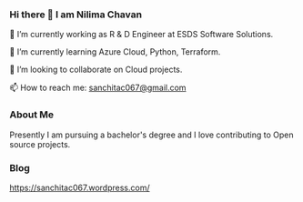 ### Hi there 👋 I am Nilima Chavan

 🔭 I’m currently working as R & D Engineer at ESDS Software Solutions.
 
 🌱 I’m currently learning Azure Cloud, Python, Terraform.  
 
 👯 I’m looking to collaborate on Cloud projects.     
 
 📫 How to reach me: sanchitac067@gmail.com

<!--
**NilimaC04/NilimaC04** is a ✨ _special_ ✨ repository because its `README.md` (this file) appears on your GitHub profile.

Here are some ideas to get you started:

-
- 
- 
- 🤔 I’m looking for help with ...
- 💬 Ask me about ...
- 
- 😄 Pronouns: ...
- ⚡ Fun fact: ...
-->

### About Me
Presently I am pursuing a bachelor's degree and I love contributing to Open source projects.

### Blog
https://sanchitac067.wordpress.com/

